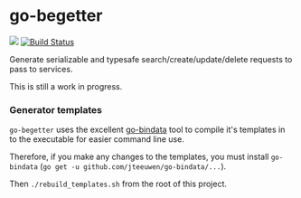# go-begetter

[![](https://godoc.org/github.com/brianstarke/go-begetter?status.svg)](http://godoc.org/github.com/brianstarke/go-begetter)
[![Build Status](https://travis-ci.org/brianstarke/go-begetter.svg)](https://travis-ci.org/brianstarke/go-begetter)

Generate serializable and typesafe search/create/update/delete requests to pass to services.

This is still a work in progress.

### Generator templates

`go-begetter` uses the excellent [go-bindata](https://github.com/jteeuwen/go-bindata) tool to compile it's templates in to the executable for easier command line use.  

Therefore, if you make any changes to the templates, you must install `go-bindata` (`go get -u github.com/jteeuwen/go-bindata/...`).

Then `./rebuild_templates.sh` from the root of this project.

